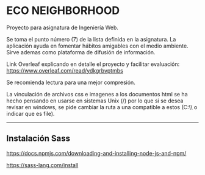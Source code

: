 # ECO NEIGHBORHOOD

Proyecto para asignatura de Ingeniería Web. 

Se toma el punto número (7) de la lista definida en la asignatura. La aplicación ayuda en fomentar hábitos amigables con el medio ambiente. Sirve ademas como plataforma de difusión de información.


Link Overleaf explicando en detalle el proyecto y facilitar evaluación: https://www.overleaf.com/read/ydkgrbvptmbs 

Se recomienda lectura para una mejor compresión.


La vinculación de archivos css e imagenes a los documentos html se ha hecho pensando en usarse en sistemas Unix (/) por lo que si se desea revisar en windows, se pide cambiar la ruta a una compatible a estos (C:\\\ o indicar que es file).

---
Instalación Sass 
---

https://docs.npmjs.com/downloading-and-installing-node-js-and-npm/


https://sass-lang.com/install
